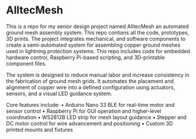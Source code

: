 # AlltecMesh
This is a repo for my senior design project named AlltecMesh an automated ground mesh assembly system. 
This repo contians all the code, prototypes, 3D prints.
The project integrates mechanical, and software components to create a semi-automated system for assembling copper ground meshes used in lightning protection systems. This repo includes code for embedded hardware control, Raspberry Pi-based scripting, and 3D-printable component files.

The system is designed to reduce manual labor and increase consistency in the fabrication of ground mesh grids. It automates the placement and alignment of copper wire into a defined configuration using actuators, sensors, and a visual LED guidance system.

Core features include:
	•	Arduino Nano 33 BLE for real-time motor and sensor control
	•	Raspberry Pi for GUI operation and higher-level coordination
	•	WS2812B LED strip for mesh layout guidance
	•	Stepper and DC motor control for wire advancement and positioning
	•	Custom 3D printed mounts and fixtures

